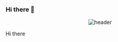 ### Hi there 👋
<div align="center">
  
![header](https://capsule-render.vercel.app/api?type=Cylinder&text=Playdata)
</div>

Hi there
